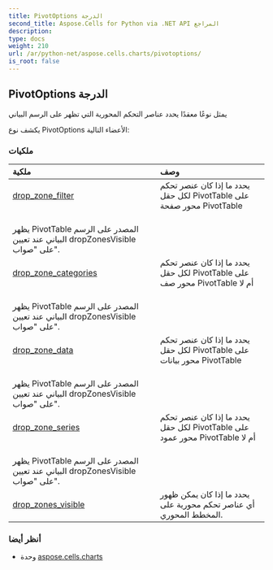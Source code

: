 ```yaml
---
title: PivotOptions الدرجة
second_title: Aspose.Cells for Python via .NET API المراجع
description:
type: docs
weight: 210
url: /ar/python-net/aspose.cells.charts/pivotoptions/
is_root: false
---
```

##  PivotOptions الدرجة
يمثل نوعًا معقدًا يحدد عناصر التحكم المحورية التي تظهر على الرسم البياني



يكشف نوع PivotOptions الأعضاء التالية:

###  ملكيات
| ملكية| وصف|
| :- | :- |
| [drop_zone_filter](/cells/ar/python-net/aspose.cells.charts/pivotoptions/drop_zone_filter) | يحدد ما إذا كان عنصر تحكم لكل حقل PivotTable على محور صفحة PivotTable<br/> يظهر PivotTable المصدر على الرسم البياني عند تعيين dropZonesVisible على "صواب".|
| [drop_zone_categories](/cells/ar/python-net/aspose.cells.charts/pivotoptions/drop_zone_categories) | يحدد ما إذا كان عنصر تحكم لكل حقل PivotTable على محور صف PivotTable أم لا<br/> يظهر PivotTable المصدر على الرسم البياني عند تعيين dropZonesVisible على "صواب".|
| [drop_zone_data](/cells/ar/python-net/aspose.cells.charts/pivotoptions/drop_zone_data) | يحدد ما إذا كان عنصر تحكم لكل حقل PivotTable على محور بيانات PivotTable<br/> يظهر PivotTable المصدر على الرسم البياني عند تعيين dropZonesVisible على "صواب".|
| [drop_zone_series](/cells/ar/python-net/aspose.cells.charts/pivotoptions/drop_zone_series) | يحدد ما إذا كان عنصر تحكم لكل حقل PivotTable على محور عمود PivotTable أم لا<br/> يظهر PivotTable المصدر على الرسم البياني عند تعيين dropZonesVisible على "صواب".|
| [drop_zones_visible](/cells/ar/python-net/aspose.cells.charts/pivotoptions/drop_zones_visible) |يحدد ما إذا كان يمكن ظهور أي عناصر تحكم محورية على المخطط المحوري.|



###  أنظر أيضا
* وحدة [aspose.cells.charts](..)
